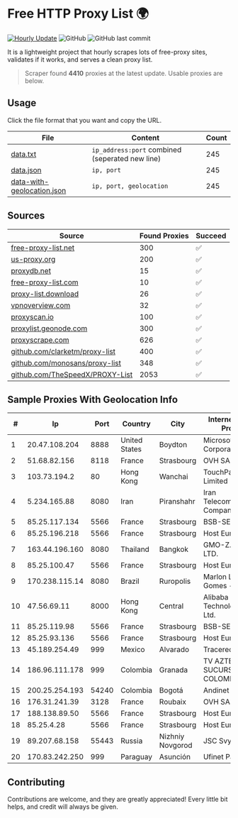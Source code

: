 
# Free HTTP Proxy List 🌍

[![Hourly Update](https://github.com/mertguvencli/http-proxy-list/actions/workflows/main.yml/badge.svg?branch=main)](https://github.com/mertguvencli/http-proxy-list/actions/workflows/main.yml)
![GitHub](https://img.shields.io/github/license/mertguvencli/http-proxy-list)
![GitHub last commit](https://img.shields.io/github/last-commit/mertguvencli/http-proxy-list)

It is a lightweight project that hourly scrapes lots of free-proxy sites, validates if it works, and serves a clean proxy list.


> Scraper found **4410** proxies at the latest update. Usable proxies are below.

## Usage

Click the file format that you want and copy the URL.


|File|Content|Count|
|----|-------|-----|
|[data.txt](https://raw.githubusercontent.com/mertguvencli/http-proxy-list/main/proxy-list/data.txt)|`ip_address:port` combined (seperated new line)|245|
|[data.json](https://raw.githubusercontent.com/mertguvencli/http-proxy-list/main/proxy-list/data.json)|`ip, port`|245|
|[data-with-geolocation.json](https://raw.githubusercontent.com/mertguvencli/http-proxy-list/main/proxy-list/data-with-geolocation.json)|`ip, port, geolocation`|245|

## Sources

|Source|Found Proxies|Succeed|
|------|-------------|-------|
|[free-proxy-list.net](https://free-proxy-list.net)|300|✅|
|[us-proxy.org](https://www.us-proxy.org)|200|✅|
|[proxydb.net](http://proxydb.net)|15|✅|
|[free-proxy-list.com](https://free-proxy-list.com/?page=&port=&type%5B%5D=http&type%5B%5D=https&up_time=0&search=Search)|10|✅|
|[proxy-list.download](https://www.proxy-list.download/HTTP)|26|✅|
|[vpnoverview.com](https://vpnoverview.com/privacy/anonymous-browsing/free-proxy-servers)|32|✅|
|[proxyscan.io](https://www.proxyscan.io)|100|✅|
|[proxylist.geonode.com](https://proxylist.geonode.com/api/proxy-list?limit=300&page=1&sort_by=lastChecked&sort_type=desc&protocols=http,https)|300|✅|
|[proxyscrape.com](https://api.proxyscrape.com/v2/?request=displayproxies&protocol=http&timeout=10000&country=all&ssl=all&anonymity=all)|626|✅|
|[github.com/clarketm/proxy-list](https://raw.githubusercontent.com/clarketm/proxy-list/master/proxy-list-raw.txt)|400|✅|
|[github.com/monosans/proxy-list](https://raw.githubusercontent.com/monosans/proxy-list/main/proxies/http.txt)|348|✅|
|[github.com/TheSpeedX/PROXY-List](https://raw.githubusercontent.com/TheSpeedX/PROXY-List/master/http.txt)|2053|✅|


## Sample Proxies With Geolocation Info

|#|Ip|Port|Country|City|Internet Service Provider|
|-|--|----|-------|----|-------------------------|
|1|20.47.108.204|8888|United States|Boydton|Microsoft Corporation|
|2|51.68.82.156|8118|France|Strasbourg|OVH SAS|
|3|103.73.194.2|80|Hong Kong|Wanchai|TouchPal HK Co., Limited|
|4|5.234.165.88|8080|Iran|Piranshahr|Iran Telecommunication Company PJS|
|5|85.25.117.134|5566|France|Strasbourg|BSB-SERVICE|
|6|85.25.196.218|5566|France|Strasbourg|Host Europe GmbH|
|7|163.44.196.160|8080|Thailand|Bangkok|GMO-Z.COM PTE. LTD.|
|8|85.25.100.47|5566|France|Strasbourg|Host Europe GmbH|
|9|170.238.115.14|8080|Brazil|Ruropolis|Marlon Lima Gomes - ME|
|10|47.56.69.11|8000|Hong Kong|Central|Alibaba (US) Technology Co., Ltd.|
|11|85.25.119.98|5566|France|Strasbourg|BSB-SERVICE|
|12|85.25.93.136|5566|France|Strasbourg|Host Europe GmbH|
|13|45.189.254.49|999|Mexico|Alvarado|Tracered SA De CV|
|14|186.96.111.178|999|Colombia|Granada|TV AZTECA SUCURSAL COLOMBIA|
|15|200.25.254.193|54240|Colombia|Bogotá|Andinet ON Line|
|16|176.31.241.39|3128|France|Roubaix|OVH SAS|
|17|188.138.89.50|5566|France|Strasbourg|Host Europe GmbH|
|18|85.25.4.28|5566|France|Strasbourg|Host Europe GmbH|
|19|89.207.68.158|55443|Russia|Nizhniy Novgorod|JSC Svyazist|
|20|170.83.242.250|999|Paraguay|Asunción|Ufinet Panama S.A.|



## Contributing

Contributions are welcome, and they are greatly appreciated! Every
little bit helps, and credit will always be given.

